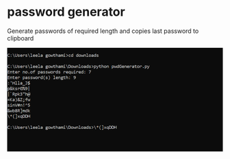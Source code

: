 # password generator
Generate passwords of required length and copies last password to clipboard

![generate](https://github.com/leela-31/pwdGenerator/blob/main/generate.png)
	
